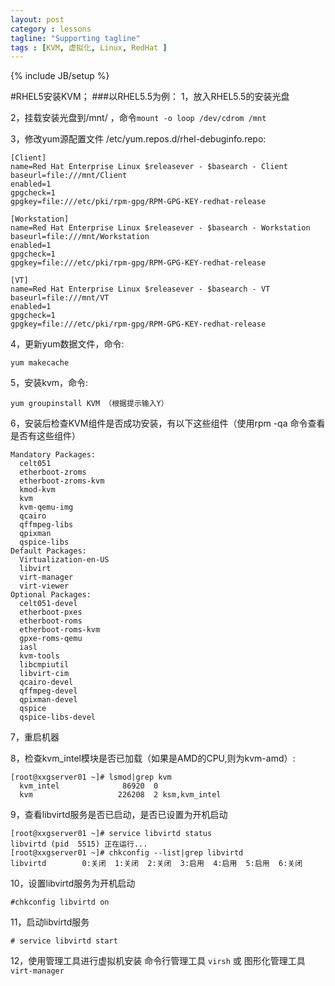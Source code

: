 ```yaml
---
layout: post
category : lessons
tagline: "Supporting tagline"
tags : [KVM, 虚拟化, Linux, RedHat ]
---
```

{% include JB/setup %}

#RHEL5安装KVM；
###以RHEL5.5为例：
1，放入RHEL5.5的安装光盘

2，挂载安装光盘到/mnt/ ，命令`mount -o loop /dev/cdrom /mnt`

3，修改yum源配置文件 /etc/yum.repos.d/rhel-debuginfo.repo:

    [Client]
    name=Red Hat Enterprise Linux $releasever - $basearch - Client
    baseurl=file:///mnt/Client
    enabled=1
    gpgcheck=1
    gpgkey=file:///etc/pki/rpm-gpg/RPM-GPG-KEY-redhat-release
    
    [Workstation]
    name=Red Hat Enterprise Linux $releasever - $basearch - Workstation
    baseurl=file:///mnt/Workstation
    enabled=1
    gpgcheck=1
    gpgkey=file:///etc/pki/rpm-gpg/RPM-GPG-KEY-redhat-release
    
    [VT]
    name=Red Hat Enterprise Linux $releasever - $basearch - VT
    baseurl=file:///mnt/VT
    enabled=1
    gpgcheck=1
    gpgkey=file:///etc/pki/rpm-gpg/RPM-GPG-KEY-redhat-release
      

4，更新yum数据文件，命令:
    
    yum makecache

5，安装kvm，命令: 
    
    yum groupinstall KVM （根据提示输入Y）

6，安装后检查KVM组件是否成功安装，有以下这些组件（使用rpm -qa 命令查看是否有这些组件）

    Mandatory Packages:
      celt051
      etherboot-zroms
      etherboot-zroms-kvm
      kmod-kvm
      kvm
      kvm-qemu-img
      qcairo
      qffmpeg-libs
      qpixman
      qspice-libs
    Default Packages:
      Virtualization-en-US
      libvirt
      virt-manager
      virt-viewer
    Optional Packages:
      celt051-devel
      etherboot-pxes
      etherboot-roms
      etherboot-roms-kvm
      gpxe-roms-qemu
      iasl
      kvm-tools
      libcmpiutil
      libvirt-cim
      qcairo-devel
      qffmpeg-devel
      qpixman-devel
      qspice
      qspice-libs-devel
    
7，重启机器

8，检查kvm_intel模块是否已加载（如果是AMD的CPU,则为kvm-amd）:

    [root@xxgserver01 ~]# lsmod|grep kvm 
      kvm_intel              86920  0 
      kvm                   226208  2 ksm,kvm_intel

9，查看libvirtd服务是否已启动，是否已设置为开机启动

    [root@xxgserver01 ~]# service libvirtd status
    libvirtd (pid  5515) 正在运行...
    [root@xxgserver01 ~]# chkconfig --list|grep libvirtd
    libvirtd        0:关闭  1:关闭  2:关闭  3:启用  4:启用  5:启用  6:关闭

10，设置libvirtd服务为开机启动

    #chkconfig libvirtd on

11，启动libvirtd服务

    # service libvirtd start

12，使用管理工具进行虚拟机安装
命令行管理工具 `virsh`
或
图形化管理工具 `virt-manager`

